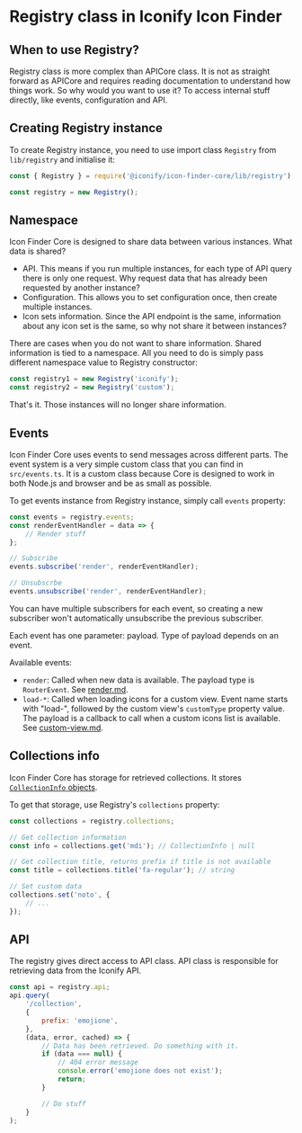 # Registry class in Iconify Icon Finder

## When to use Registry?

Registry class is more complex than APICore class. It is not as straight forward as APICore and requires reading documentation to understand how things work. So why would you want to use it? To access internal stuff directly, like events, configuration and API.

## Creating Registry instance

To create Registry instance, you need to use import class `Registry` from `lib/registry` and initialise it:

```js
const { Registry } = require('@iconify/icon-finder-core/lib/registry');

const registry = new Registry();
```

## Namespace

Icon Finder Core is designed to share data between various instances. What data is shared?

-   API. This means if you run multiple instances, for each type of API query there is only one request. Why request data that has already been requested by another instance?
-   Configuration. This allows you to set configuration once, then create multiple instances.
-   Icon sets information. Since the API endpoint is the same, information about any icon set is the same, so why not share it between instances?

There are cases when you do not want to share information. Shared information is tied to a namespace. All you need to do is simply pass different namespace value to Registry constructor:

```js
const registry1 = new Registry('iconify');
const registry2 = new Registry('custom');
```

That's it. Those instances will no longer share information.

## Events

Icon Finder Core uses events to send messages across different parts. The event system is a very simple custom class that you can find in `src/events.ts`. It is a custom class because Core is designed to work in both Node.js and browser and be as small as possible.

To get events instance from Registry instance, simply call `events` property:

```js
const events = registry.events;
const renderEventHandler = data => {
	// Render stuff
};

// Subscribe
events.subscribe('render', renderEventHandler);

// Unsubscrbe
events.unsubscribe('render', renderEventHandler);
```

You can have multiple subscribers for each event, so creating a new subscriber won't automatically unsubscribe the previous subscriber.

Each event has one parameter: payload. Type of payload depends on an event.

Available events:

-   `render`: Called when new data is available. The payload type is `RouterEvent`. See [render.md](render.md).
-   `load-*`: Called when loading icons for a custom view. Event name starts with "load-", followed by the custom view's `customType` property value. The payload is a callback to call when a custom icons list is available. See [custom-view.md](custom-view.md).

## Collections info

Icon Finder Core has storage for retrieved collections. It stores [`CollectionInfo` objects](types.md#collectioninfo).

To get that storage, use Registry's `collections` property:

```js
const collections = registry.collections;

// Get collection information
const info = collections.get('mdi'); // CollectionInfo | null

// Get collection title, returns prefix if title is not available
const title = collections.title('fa-regular'); // string

// Set custom data
collections.set('noto', {
	// ...
});
```

## API

The registry gives direct access to API class. API class is responsible for retrieving data from the Iconify API.

```js
const api = registry.api;
api.query(
	'/collection',
	{
		prefix: 'emojione',
	},
	(data, error, cached) => {
		// Data has been retrieved. Do something with it.
		if (data === null) {
			// 404 error message
			console.error('emojione does not exist');
			return;
		}

		// Do stuff
	}
);
```
